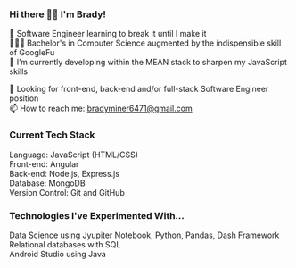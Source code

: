 ### Hi there 👋🏻 I'm Brady!

🌱 Software Engineer learning to break it until I make it <br>
👨🏻‍🎓 Bachelor's in Computer Science augmented by the indispensible skill of GoogleFu <br>
🔭 I’m currently developing within the MEAN stack to sharpen my JavaScript skills <br>

🚀 Looking for front-end, back-end and/or full-stack Software Engineer position <br>
📫 How to reach me: bradyminer6471@gmail.com <br>

### Current Tech Stack
Language: JavaScript (HTML/CSS)<br>
Front-end: Angular<br>
Back-end: Node.js, Express.js <br>
Database: MongoDB <br>
Version Control: Git and GitHub <br>

### Technologies I've Experimented With...
Data Science using Jyupiter Notebook, Python, Pandas, Dash Framework <br>
Relational databases with SQL <br>
Android Studio using Java <br>
